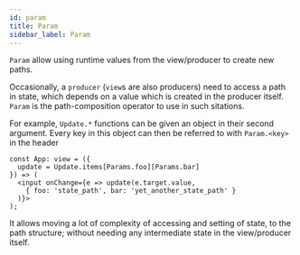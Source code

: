 ```yaml
---
id: param
title: Param
sidebar_label: Param
---
```


`Param` allow using runtime values from the view/producer to create new paths.

Occasionally, a `producer` (`view`s are also producers) need to access a path in
state, which depends on a value which is created in the producer itself. `Param`
is the path-composition operator to use in such sitations.

For example, `Update.*` functions can be given an object in their second
argument. Every key in this object can then be referred to with `Param.<key>` in
the header

```tsx
const App: view = ({
  update = Update.items[Params.foo][Params.bar]
}) => (
  <input onChange={e => update(e.target.value,
    { foo: 'state_path', bar: 'yet_another_state_path' }
  )}>
);
```

It allows moving a lot of complexity of accessing and setting of state, to the
path structure; without needing any intermediate state in the view/producer
itself.
